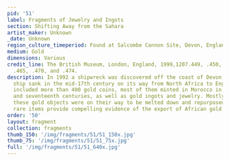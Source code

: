 ```yaml
---
pid: '51'
label: Fragments of Jewelry and Ingots
section: Shifting Away from the Sahara
artist_maker: Unknown
_date: Unknown
region_culture_timeperiod: Found at Salcombe Cannon Site, Devon, England
medium: Gold
dimensions: Various
credit_line: The British Museum, London, England, 1999,1207.449, .450, .460, .461,
  .465, .470, and .474.
description: In 1992 a shipwreck was discovered off the coast of Devon, England. The
  ship sank in the mid-17th century on its way from North Africa to England. Its cargo
  included more than 400 gold coins, most of them minted in Morocco in the sixteenth
  and seventeenth centuries, as well as gold ingots and jewelry. Mostly worn and broken,
  these gold objects were on their way to be melted down and repurposed. Today, these
  rare items provide compelling evidence of the export of African gold to Europe.
order: '50'
layout: fragment
collection: fragments
thumb_150: '/img/fragments/51/51_150x.jpg'
thumb_75: '/img/fragments/51/51_75x.jpg'
full: '/img/fragments/51/51_640x.jpg'
---
```

